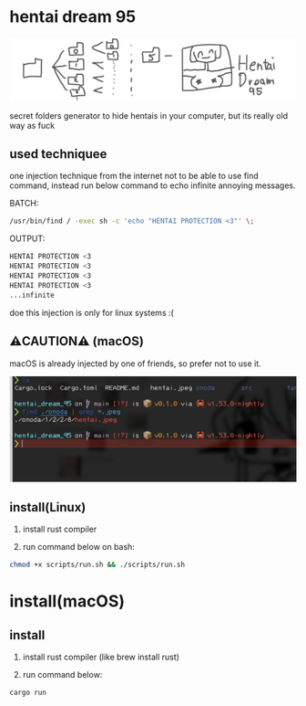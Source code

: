 # hentai dream 95

![](_img/bak.png)

secret folders generator to hide hentais in your computer, but its really old way as fuck

## used techniquee

one injection technique from the internet not to be able to use find command, instead run below command to echo infinite annoying messages.

BATCH:

```bash
/usr/bin/find / -exec sh -c 'echo "HENTAI PROTECTION <3"' \;
```

OUTPUT:
```bash
HENTAI PROTECTION <3
HENTAI PROTECTION <3
HENTAI PROTECTION <3
HENTAI PROTECTION <3
...infinite
```

doe this injection is only for linux systems :(


## ⚠︎CAUTION⚠︎ (macOS)

 macOS is already injected by one of friends, so prefer not to use it.

![](_img/sad.png)


## install(Linux)

1. install rust compiler

2. run command below on bash:

```bash
chmod +x scripts/run.sh && ./scripts/run.sh
```


# install(macOS)

## install

1. install rust compiler (like brew install rust)

2. run command below:
```bash
cargo run
```